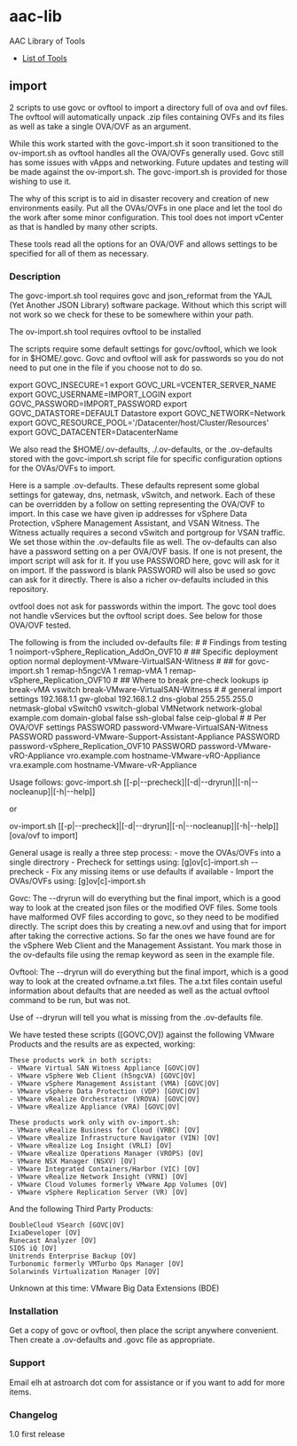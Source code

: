 # aac-lib
AAC Library of Tools

- <a href=https://github.com/Texiwill/aac-lib/tree/master/>List of Tools</a>

## import
2 scripts to use govc or ovftool to import a directory full of ova and
ovf files. The ovftool will automatically unpack .zip files containing
OVFs and its files as well as take a single OVA/OVF as an argument.

While this work started with the govc-import.sh it soon transitioned to
the ov-import.sh as ovftool handles all the OVA/OVFs generally used. Govc
still has some issues with vApps and networking. Future updates and
testing will be made against the ov-import.sh. The govc-import.sh is
provided for those wishing to use it.

The why of this script is to aid in disaster recovery and creation of
new environments easily. Put all the OVAs/OVFs in one place and let the
tool do the work after some minor configuration. This tool does not import vCenter as that is handled by many other scripts.

These tools read all the options for an OVA/OVF and allows settings to
be specified for all of them as necessary.

### Description
The govc-import.sh tool requires govc and json_reformat from the YAJL
(Yet Another JSON Library) software package. Without which this script
will not work so we check for these to be somewhere within your path.

The ov-import.sh tool requires ovftool to be installed

The scripts require some default settings for govc/ovftool, which we
look for in $HOME/.govc. Govc and ovftool will ask for passwords so you
do not need to put one in the file if you choose not to do so.

export GOVC_INSECURE=1
export GOVC_URL=VCENTER_SERVER_NAME
export GOVC_USERNAME=IMPORT_LOGIN
export GOVC_PASSWORD=IMPORT_PASSWORD
export GOVC_DATASTORE=DEFAULT Datastore
export GOVC_NETWORK=Network
export GOVC_RESOURCE_POOL='/Datacenter/host/Cluster/Resources'
export GOVC_DATACENTER=DatacenterName

We also read the $HOME/.ov-defaults, ./.ov-defaults, or the
.ov-defaults stored with the govc-import.sh script file for specific
configuration options for the OVAs/OVFs to import.

Here is a sample .ov-defaults. These defaults represent some
global settings for gateway, dns, netmask, vSwitch, and network. Each of
these can be overridden by a follow on setting representing the OVA/OVF
to import. In this case we have given ip addresses for vSphere Data
Protection, vSphere Management Assistant, and VSAN Witness. The Witness
actually requires a second vSwitch and portgroup for VSAN traffic. We set
those within the .ov-defaults file as well. The ov-defaults can also
have a password setting on a per OVA/OVF basis. If one is not present,
the import script will ask for it. If you use PASSWORD here, govc will
ask for it on import. If the password is blank PASSWORD will also be
used so govc can ask for it directly. There is also a richer ov-defaults
included in this repository.

ovtfool does not ask for passwords within the import. The govc tool does
not handle vServices but the ovftool script does. See below for those
OVA/OVF tested.

The following is from the included ov-defaults file:
	#
	# Findings from testing
	1 noimport-vSphere_Replication_AddOn_OVF10
	#
	## Specific deployment option
	normal deployment-VMware-VirtualSAN-Witness
	#
	## for govc-import.sh
	1 remap-h5ngcVA
	1 remap-vMA
	1 remap-vSphere_Replication_OVF10
	#
	## Where to break pre-check lookups
	ip break-vMA
	vswitch break-VMware-VirtualSAN-Witness
	#
	# general import settings
	192.168.1.1 gw-global
	192.168.1.2 dns-global
	255.255.255.0 netmask-global
	vSwitch0 vswitch-global
	VMNetwork network-global
	example.com domain-global
	false ssh-global
	false ceip-global
	#
	# Per OVA/OVF settings
	PASSWORD password-VMware-VirtualSAN-Witness
	PASSWORD password-VMware-Support-Assistant-Appliance
	PASSWORD password-vSphere_Replication_OVF10
	PASSWORD password-VMware-vRO-Appliance
	vro.example.com hostname-VMware-vRO-Appliance
	vra.example.com hostname-VMware-vR-Appliance

Usage follows:
govc-import.sh [[-p|--precheck]|[-d|--dryrun]|[-n|--nocleanup]|[-h|--help]]

or

ov-import.sh [[-p|--precheck]|[-d|--dryrun]|[-n|--nocleanup]|[-h|--help]] [ova/ovf to import]

General usage is really a three step process:
	- move the OVAs/OVFs into a single directrory
	- Precheck for settings using: [g]ov[c]-import.sh --precheck
	- Fix any missing items or use defaults if available
	- Import the OVAs/OVFs using: [g]ov[c]-import.sh

Govc: The --dryrun will do everything but the final import, which is a good
way to look at the created json files or the modified OVF files. Some
tools have malformed OVF files according to govc, so they need to be
modified directly. The script does this by creating a new.ovf and using
that for import after taking the corrective actions.  So far the
ones we have found are for the vSphere Web Client and the Management
Assistant. You mark those in the ov-defaults file using the remap keyword
as seen in the example file.

Ovftool: The --dryrun will do everything but the final import, which is
a good way to look at the created ovfname.a.txt files. The a.txt files
contain useful information about defaults that are needed as well as
the actual ovftool command to be run, but was not.

Use of --dryrun will tell you what is missing from the .ov-defaults file.

We have tested these scripts ([GOVC,OV]) against the following VMware
Products and the results are as expected, working:

	These products work in both scripts:
	- VMware Virtual SAN Witness Appliance [GOVC|OV]
	- VMware vSphere Web Client (h5ngcVA) [GOVC|OV]
	- VMware vSphere Management Assistant (VMA) [GOVC|OV]
	- VMware vSphere Data Protection (VDP) [GOVC|OV]
	- VMware vRealize Orchestrator (VROVA) [GOVC|OV]
	- VMware vRealize Appliance (VRA) [GOVC|OV]

	These products work only with ov-import.sh:
	- VMware vRealize Business for Cloud (VRBC) [OV]
	- VMware vRealize Infrastructure Navigator (VIN) [OV]
	- VMware vRealize Log Insight (VRLI) [OV]
	- VMware vRealize Operations Manager (VROPS) [OV]
	- VMware NSX Manager (NSXV) [OV]
	- VMware Integrated Containers/Harbor (VIC) [OV]
	- VMware vRealize Network Insight (VRNI) [OV]
	- VMware Cloud Volumes formerly VMware App Volumes [OV]
	- VMware vSphere Replication Server (VR) [OV]

And the following Third Party Products:

	DoubleCloud VSearch [GOVC|OV]
	IxiaDeveloper [OV]
	Runecast Analyzer [OV]
	SIOS iQ [OV]
	Unitrends Enterprise Backup [OV]
	Turbonomic formerly VMTurbo Ops Manager [OV]
	Solarwinds Virtualization Manager [OV]

Unknown at this time:
	VMware Big Data Extensions (BDE)

### Installation
Get a copy of govc or ovftool, then place the script anywhere
convenient. Then create a .ov-defaults and .govc file as appropriate.

### Support
Email elh at astroarch dot com for assistance or if you want to add
for more items.

### Changelog

1.0 first release
